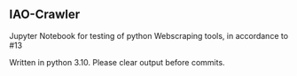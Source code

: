 ## IAO-Crawler

Jupyter Notebook for testing of python Webscraping tools, in accordance to #13

Written in python 3.10. Please clear output before commits.

